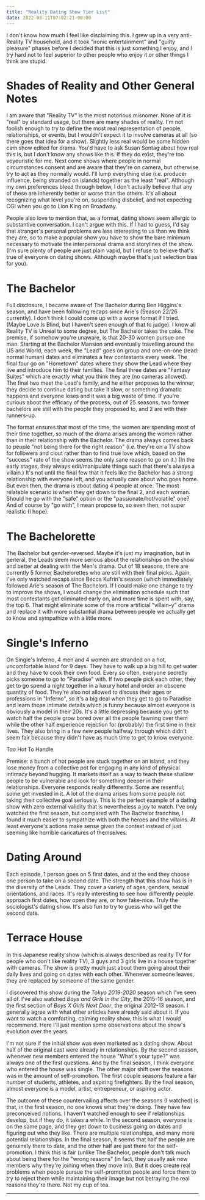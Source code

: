 ```yaml
---
title: "Reality Dating Show Tier List"
date: 2022-03-11T07:02:21-08:00
---
```


I don't know how much I feel like disclaiming this.
I grew up in a very anti-Reality TV household, and it took "ironic entertainment" and "guilty pleasure" phases before I decided that this is just something I enjoy, and I try hard not to feel superior to other people who enjoy it or other things I think are stupid.

# Shades of Reality and Other General Notes

I am aware that "Reality TV" is the most notorious misnomer.
None of it is "real" by standard usage, but there are many shades of reality.
I'm not foolish enough to try to define the most real representation of people, relationships, or events, but I wouldn't expect it to involve cameras at all (so there goes that idea for a show).
Slightly less real would be some hidden cam show edited for drama.
You'd have to ask Susan Sontag about how real this is, but I don't know any shows like this.
If they do exist, they're too voyeuristic for me.
Next come shows where people in normal circumstances consent and are aware that they're on camera, but otherwise try to act as they normally would.
I'll lump everything else (i.e. producer influence, being stranded on islands) together as the least "real".
Although my own preferences bleed through below, I don't actually believe that any of these are inherently better or worse than the others.
It's all about recognizing what level you're on, suspending disbelief, and not expecting CGI when you go to Lion King on Broadway.

People also love to mention that, as a format, dating shows seem allergic to substantive conversation.
I can't argue with this.
If I had to guess, I'd say that stranger's personal problems are less interesting to us than we think they are, so to make a popular show you have to show the bare minimum necessary to motivate the interpersonal drama and storylines of the show.
(I'm sure plenty of people are just plain vapid, but I refuse to believe that's true of everyone on dating shows. Although maybe that's just selection bias for you).

# The Bachelor

Full disclosure, I became aware of The Bachelor during Ben Higgins's season, and have been following recaps since Arie's (Season 22/26 currently).
I don't think I could come up with a worse format if I tried.
(Maybe Love Is Blind, but I haven't seen enough of that to judge).
I know all Reality TV is Unreal to some degree, but The Bachelor takes the cake.
The premise, if somehow you're unaware, is that 20-30 women pursue one man.
Starting at the Bachelor Mansion and eventually travelling around the US and World, each week, the "Lead" goes on group and one-on-one (read: normal human) dates and eliminates a few contestants every week.
The final four go on "Hometown" dates where they show the Lead where they live and introduce him to their families.
The final three dates are "Fantasy Suites" which are exactly what you think they are (no cameras allowed).
The final two meet the Lead's family, and he either proposes to the winner, they decide to continue dating but take it slow, or something dramatic happens and everyone loses and it was a big waste of time.
If you're curious about the efficacy of the process, out of 25 seasons, two former bachelors are still with the people they proposed to, and 2 are with their runners-up.

The format ensures that most of the time, the women are spending most of their time together, so much of the drama arises among the women rather than in their relationship with the Bachelor.
The drama always comes back to people "not being there for the right reason" (i.e. they're on a TV show for followers and clout rather than to find true love which, based on the "success" rate of the show seems the only sane reason to go on it.)
(In the early stages, they always edit/manipulate things such that there's always a villain.)
It's not until the final few that it feels like the Bachelor has a strong relationship with everyone left, and you actually care about who goes home.
But even then, the drama is about dating 4 people at once.
The most relatable scenario is when they get down to the final 2, and each woman.
Should he go with the "safe" option or the "passionate/hot/volatile" one?
And of course by "go with", I mean propose to, so even then, not super realistic (I hope).

# The Bachelorette

The Bachelor but gender-reversed.
Maybe it's just my imagination, but in general, the Leads seem more serious about the relationships on the show and better at dealing with the Men's drama.
Out of 18 seasons, there are currently 5 former Bachelorettes who are still with their final picks.
Again, I've only watched recaps since Becca Kufrin's season (which immediately followed Arie's season of The Bachelor).
If I could make one change to try to improve the shows, I would change the elimination schedule such that most contestants get eliminated early on, and more time is spent with, say, the top 6.
That might eliminate some of the more artificial "villain-y" drama and replace it with more substantial drama between people we actually get to know and sympathize with a little more.

# Single's Inferno

On Single's Inferno, 4 men and 4 women are stranded on a hot, uncomfortable island for 9 days.
They have to walk up a big hill to get water and they have to cook their own food.
Every so often, everyone secretly picks someone to go to "Paradise" with.
If two people pick each other, they get to go spend a night together in a luxury hotel and order an obscene quantity of food.
They're also not allowed to discuss their ages or professions in "Inferno", so it's a big deal when they get to go to Paradise and learn those intimate details which is funny because almost everyone is obviously a model in their 20s.
It's a little depressing because you get to watch half the people grow bored over all the people fawning over them while the other half experience rejection for (probably) the first time in their lives.
They also bring in a few new people halfway through which didn't seem fair because they didn't have as much time to get to know everyone.

Too Hot To Handle

Premise: a bunch of hot people are stuck together on an island, and they lose money from a collective pot for engaging in any kind of physical intimacy beyond hugging.
It markets itself as a way to teach these shallow people to be vulnerable and look for something deeper in their relationships.
Everyone responds really differently.
Some are resentful; some get invested in it.
A lot of the drama arises from some people not taking their collective goal seriously.
This is the perfect example of a dating show with zero external validity that is nevertheless a joy to watch.
I've only watched the first season, but compared with The Bachelor franchise, I found it much easier to sympathize with both the heroes and the villains.
At least everyone's actions make sense given the context instead of just seeming like horrible caricatures of themselves.

# Dating Around

Each episode, 1 person goes on 5 first dates, and at the end they choose one person to take on a second date.
The strength that this show has is in the diversity of the Leads.
They cover a variety of ages, genders, sexual orientations, and races.
It's really interesting to see how differently people approach first dates, how open they are, or how fake-nice.
Truly the sociologist's dating show.
It's also fun to try to guess who will get the second date.

# Terrace House

In this Japanese reality show (which is always described as reality TV for people who don't like reality TV), 3 guys and 3 girls live in a house together with cameras.
The show is pretty much just about them going about their daily lives and going on dates with each other.
Whenever someone leaves, they are replaced by someone of the same gender.

I discovered this show during the *Tokyo 2019-2020* season which I've seen all of.
I've also watched *Boys and Girls in the City*, the 2015-16 season, and the first section of *Boys X Girls Next Door*, the original 2012-13 season.
I generally agree with what other articles have already said about it.
If you want to watch a comforting, calming reality show, this is what I would recommend.
Here I'll just mention some observations about the show's evolution over the years.

I'm not sure if the initial show was even marketed as a dating show.
About half of the original cast were already in relationships.
By the second season, whenever new members entered the house "What's your type?" was always one of the first questions.
And by the final season, I think everyone who entered the house was single.
The other major shift over the seasons was in the amount of self-promotion.
The first couple seasons feature a fair number of students, athletes, and aspiring firefighters.
By the final season, almost everyone is a model, artist, entrepreneur, or aspiring actor.

The outcome of these countervailing affects over the seasons (I watched) is that, in the first season, no one knows what they're doing.
They have few preconceived notions.
I haven't watched enough to see if relationships develop, but if they do, it takes a while.
In the second season, everyone is on the same page, and they get down to business going on dates and figuring out who they like.
There are multiple relationships, and many more potential relationships.
In the final season, it seems that half the people are genuinely there to date, and the other half are just there for the self-promotion.
I think this is fair (unlike The Bachelor, people don't talk much about being there for the "wrong reasons" (in fact, they usually ask new members why they're joining when they move in)).
But it does create real problems when people pursue the self-promotion people and force them to try to reject them while maintaining their image but not betraying the real reasons they're there.
Not my cup of tea.

---
